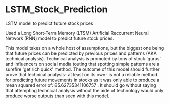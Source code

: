 # LSTM_Stock_Prediction
LSTM model to predict future stock prices

Used a Long Short-Term Memory (LTSM) Artificial Reccurrent Neural Network (RNN) model to predict future stock prices.

This model takes on a whole host of assumptions, but the biggest one being that future prices can be predicted by previous prices and patterns (AKA technical analysis). Technical analysis is promoted by tons of stock 'gurus' and influencers on social media touting that spotting simple patterns are a surefire 'get rich quick' method. The outcome of this model should further prove that technical analysis- at least on its own- is not a reliable method for predicting future movements in stocks as it was only able to produce a mean squared error of: 85.62735341106757 . It should go without saying that attempting technical analysis without the aide of technology would only produce worse outputs than seen with this model.
